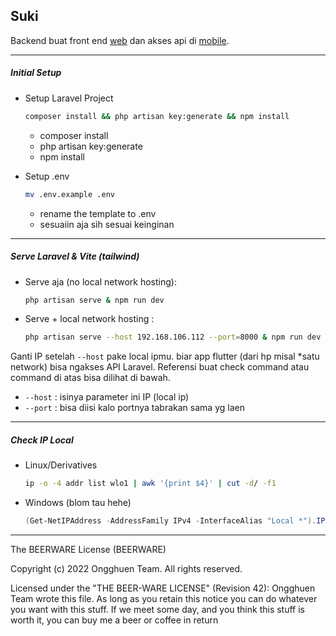 ## Suki
Backend buat front end [web](https://github.com/ongghuen/web-frontend) dan akses api di [mobile](https://github.com/ongghuen/mobile).

<hr/>

##### Initial Setup
- Setup Laravel Project
  ```bash
  composer install && php artisan key:generate && npm install
  ```
  - composer install
  - php artisan key:generate
  - npm install

- Setup .env
  ```bash
  mv .env.example .env
  ```
  - rename the template to .env
  - sesuaiin aja sih sesuai keinginan

<hr/>

##### Serve Laravel & Vite (tailwind)
- Serve aja (no local network hosting):
  ```bash
  php artisan serve & npm run dev
  ```
- Serve + local network hosting :
  ```bash
  php artisan serve --host 192.168.106.112 --port=8000 & npm run dev
  ```
Ganti IP setelah `--host` pake local ipmu. biar app flutter (dari hp misal *satu network) bisa ngakses API Laravel. Referensi buat check command atau command di atas bisa dilihat di bawah.

   - `--host` : isinya parameter ini IP (local ip)
   - `--port` : bisa diisi kalo portnya tabrakan sama yg laen

<hr/>

<!-- brow -->
##### Check IP Local
- Linux/Derivatives
  ```bash
  ip -o -4 addr list wlo1 | awk '{print $4}' | cut -d/ -f1
  ```

- Windows (blom tau hehe)
  ```powershell
  (Get-NetIPAddress -AddressFamily IPv4 -InterfaceAlias "Local *").IPAddress
  ```

<hr/>

The BEERWARE License (BEERWARE)

Copyright (c) 2022 Ongghuen Team. All rights reserved.

Licensed under the "THE BEER-WARE LICENSE" (Revision 42):
Ongghuen Team wrote this file. As long as you retain this notice you
can do whatever you want with this stuff. If we meet some day, and you think
this stuff is worth it, you can buy me a beer or coffee in return
